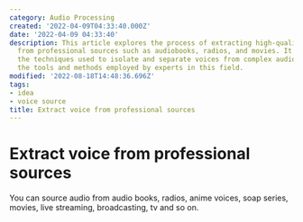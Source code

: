 ```yaml
---
category: Audio Processing
created: '2022-04-09T04:33:40.000Z'
date: '2022-04-09 04:33:40'
description: This article explores the process of extracting high-quality voice recordings
  from professional sources such as audiobooks, radios, and movies. It delves into
  the techniques used to isolate and separate voices from complex audio files, discussing
  the tools and methods employed by experts in this field.
modified: '2022-08-18T14:48:36.696Z'
tags:
- idea
- voice source
title: Extract voice from professional sources
---
```


# Extract voice from professional sources

You can source audio from audio books, radios, anime voices, soap series, movies, live streaming, broadcasting, tv and so on.
